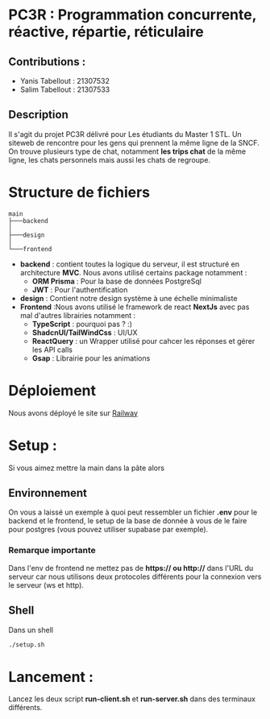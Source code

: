 # PC3R : Programmation concurrente, réactive, répartie, réticulaire 
## Contributions  : 

-   Yanis Tabellout : 21307532
-   Salim Tabellout : 21307533
## Description
Il s'agit du projet PC3R délivré pour Les étudiants du Master 1 STL. Un siteweb de rencontre pour les gens qui prennent la même ligne de la SNCF. On trouve plusieurs type de chat, notamment **les trips chat** de la même ligne, les chats personnels mais aussi les chats de regroupe. 


# Structure de fichiers 
```
main
├───backend
│
├───design
│
└───frontend
```

-   **backend** : contient toutes la logique du serveur, il est structuré en architecture **MVC**. Nous avons utilisé certains package notamment : 
    -   **ORM Prisma** : Pour la base de données PostgreSql
    -   **JWT** : Pour l'authentification
-   **design** : Contient notre design système à une échelle minimaliste
-   **Frontend** :Nous avons utilisé le framework de react **NextJs** avec pas mal d'autres librairies notamment : 
    -   **TypeScript** : pourquoi pas ? :) 
    -   **ShadcnUI/TailWindCss** : UI/UX
    -   **ReactQuery** : un Wrapper utilisé pour cahcer les réponses et gérer les API calls 
    -   **Gsap** : Librairie pour les animations
# Déploiement 
Nous avons déployé le site sur [Railway](https://pc3r-production-fba8.up.railway.app)
# Setup : 
Si vous aimez mettre la main dans la pâte alors 
## Environnement 
On vous a laissé un exemple à quoi peut ressembler un fichier **.env** pour le backend et le frontend, le setup de la base de donnée à vous de le faire pour postgres (vous pouvez utiliser supabase par exemple). 
### Remarque importante 
Dans l'env de frontend ne mettez pas de **https:// ou http://** dans l'URL du serveur car nous utilisons deux protocoles différents pour la connexion vers le serveur (ws et http).
## Shell 
Dans un shell 
```bash
./setup.sh 
``` 


# Lancement :

Lancez les deux script **run-client.sh** et **run-server.sh** dans des terminaux différents.
